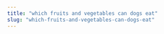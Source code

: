 ```yaml
---
title: "which fruits and vegetables can dogs eat"
slug: "which-fruits-and-vegetables-can-dogs-eat"
---
```


